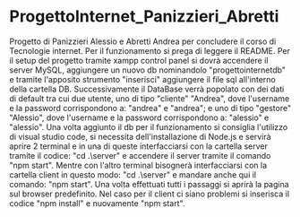 # ProgettoInternet_Panizzieri_Abretti
  Progetto di Panizzieri Alessio e Abretti Andrea per concludere il corso di Tecnologie internet. Per il funzionamento si prega di leggere il README.
Per il setup del progetto tramite xampp control panel si dovrà accendere il server MySQL, aggiungere un nuovo db nominandolo "progettointernetdb" e tramite l'apposito strumento "inserisci" aggiungere il file
sql all'interno della cartella DB. Successivamente il DataBase verrà popolato con dei dati di default tra cui due utente, uno di tipo "cliente" "Andrea", dove l'username e la password corrispondono a: "andrea" e "andrea"; e uno di tipo "gestore" "Alessio", dove l'username e la password corrispondono a: "alessio" e "alessio".
Una volta aggiunto il db per il funzionamento si consiglia l'utilizzo di visual studio code, si necessita dell'installazione di Node.js e servirà aprire 2 terminal e in una di queste interfacciarsi con la cartella server
tramite il codice: "cd .\server\"  e accendere il server tramite il comando "npm start". Mentre con l'altro terminal bisognerà interfacciarsi con la cartella client in questo modo:
"cd .\server\" e mandare anche qui il comando: "npm start". Una volta effettuati tutti i passaggi si aprirà la pagina sul browser predefinito. Nel caso per il client ci siano problemi si inserisca
il codice "npm install" e nuovamente "npm start".
